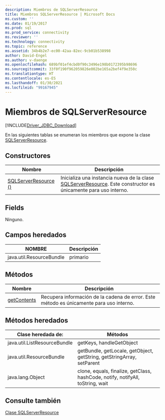 ```yaml
---
description: Miembros de SQLServerResource
title: Miembros SQLServerResource | Microsoft Docs
ms.custom: ''
ms.date: 01/19/2017
ms.prod: sql
ms.prod_service: connectivity
ms.reviewer: ''
ms.technology: connectivity
ms.topic: reference
ms.assetid: 34b4b2e7-ec00-42aa-82ec-9cb01b538998
author: David-Engel
ms.author: v-daenge
ms.openlocfilehash: 689bf01ef4cbd0f90c3496e198b0172395b98696
ms.sourcegitcommit: 33f0f190f962059826e002be165a2bef4f9e350c
ms.translationtype: HT
ms.contentlocale: es-ES
ms.lasthandoff: 01/30/2021
ms.locfileid: "99167945"
---
```

# <a name="sqlserverresource-members"></a>Miembros de SQLServerResource
[!INCLUDE[Driver_JDBC_Download](../../../includes/driver_jdbc_download.md)]

  En las siguientes tablas se enumeran los miembros que expone la clase [SQLServerResource](../../../connect/jdbc/reference/sqlserverresource-class.md).  
  
## <a name="constructors"></a>Constructores  
  
|Nombre|Descripción|  
|----------|-----------------|  
|[SQLServerResource ()](../../../connect/jdbc/reference/sqlserverresource-constructor.md)|Inicializa una instancia nueva de la clase [SQLServerResource](../../../connect/jdbc/reference/sqlserverresource-class.md). Este constructor es únicamente para uso interno.|  
  
## <a name="fields"></a>Fields  
 Ninguno.  
  
## <a name="inherited-fields"></a>Campos heredados  
  
|NOMBRE|Descripción|  
|----------|-----------------|  
|java.util.ResourceBundle|primario|  
  
## <a name="methods"></a>Métodos  
  
|Nombre|Descripción|  
|----------|-----------------|  
|[getContents](../../../connect/jdbc/reference/getcontents-method-sqlserverresource.md)|Recupera información de la cadena de error. Este método es únicamente para uso interno.|  
  
## <a name="inherited-methods"></a>Métodos heredados  
  
|Clase heredada de:|Métodos|  
|---------------------------|-------------|  
|java.util.ListResourceBundle|getKeys, handleGetObject|  
|java.util.ResourceBundle|getBundle, getLocale, getObject, getString, getStringArray, setParent|  
|java.lang.Object|clone, equals, finalize, getClass, hashCode, notify, notifyAll, toString, wait|  
  
## <a name="see-also"></a>Consulte también  
 [Clase SQLServerResource](../../../connect/jdbc/reference/sqlserverresource-class.md)  
  
  
